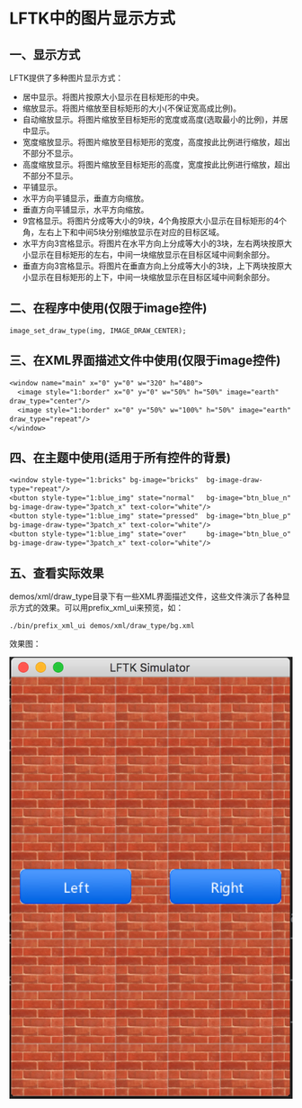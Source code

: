 # LFTK中的图片显示方式

## 一、显示方式

LFTK提供了多种图片显示方式：

* 居中显示。将图片按原大小显示在目标矩形的中央。
* 缩放显示。将图片缩放至目标矩形的大小(不保证宽高成比例)。
* 自动缩放显示。将图片缩放至目标矩形的宽度或高度(选取最小的比例)，并居中显示。
* 宽度缩放显示。将图片缩放至目标矩形的宽度，高度按此比例进行缩放，超出不部分不显示。
* 高度缩放显示。将图片缩放至目标矩形的高度，宽度按此比例进行缩放，超出不部分不显示。
* 平铺显示。
* 水平方向平铺显示，垂直方向缩放。
* 垂直方向平铺显示，水平方向缩放。
* 9宫格显示。将图片分成等大小的9块，4个角按原大小显示在目标矩形的4个角，左右上下和中间5块分别缩放显示在对应的目标区域。
* 水平方向3宫格显示。将图片在水平方向上分成等大小的3块，左右两块按原大小显示在目标矩形的左右，中间一块缩放显示在目标区域中间剩余部分。
* 垂直方向3宫格显示。将图片在垂直方向上分成等大小的3块，上下两块按原大小显示在目标矩形的上下，中间一块缩放显示在目标区域中间剩余部分。

## 二、在程序中使用(仅限于image控件)

```
image_set_draw_type(img, IMAGE_DRAW_CENTER);
```

## 三、在XML界面描述文件中使用(仅限于image控件)

```
<window name="main" x="0" y="0" w="320" h="480">
  <image style="1:border" x="0" y="0" w="50%" h="50%" image="earth" draw_type="center"/>
  <image style="1:border" x="0" y="50%" w="100%" h="50%" image="earth" draw_type="repeat"/>
</window>
```

## 四、在主题中使用(适用于所有控件的背景)

```
<window style-type="1:bricks" bg-image="bricks"  bg-image-draw-type="repeat"/>
<button style-type="1:blue_img" state="normal"   bg-image="btn_blue_n" bg-image-draw-type="3patch_x" text-color="white"/>
<button style-type="1:blue_img" state="pressed"  bg-image="btn_blue_p" bg-image-draw-type="3patch_x" text-color="white"/>
<button style-type="1:blue_img" state="over"     bg-image="btn_blue_o" bg-image-draw-type="3patch_x" text-color="white"/>
```

## 五、查看实际效果

demos/xml/draw_type目录下有一些XML界面描述文件，这些文件演示了各种显示方式的效果。可以用prefix\_xml\_ui来预览，如：

```
./bin/prefix_xml_ui demos/xml/draw_type/bg.xml
```
效果图：

![](images/repeat_3patch_x.png)

